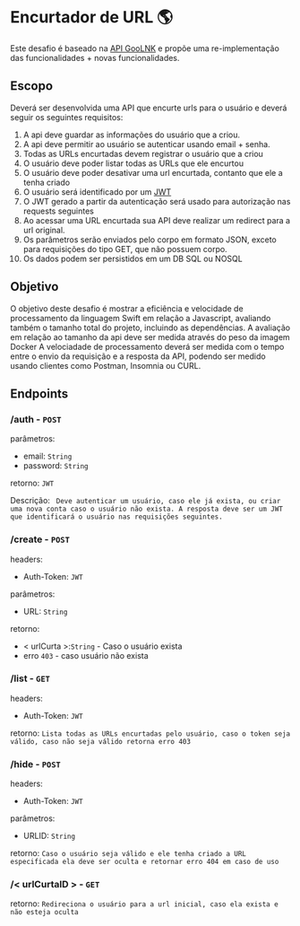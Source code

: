 # Encurtador de URL 🌎

Este desafio é baseado na [API GooLNK](https://goolnk.com/docs) e propõe uma re-implementação das funcionalidades + novas funcionalidades.

## Escopo

Deverá ser desenvolvida uma API que encurte urls para o usuário e deverá seguir os seguintes requisitos:

1. A api deve guardar as informações do usuário que a criou.
2. A api deve permitir ao usuário se autenticar usando email + senha.
3. Todas as URLs encurtadas devem registrar o usuário que a criou
4. O usuário deve poder listar todas as URLs que ele encurtou
5. O usuário deve poder desativar uma url encurtada, contanto que ele a tenha criado
6. O usuário será identificado por um [JWT](https://jwt.io/)
7. O JWT gerado a partir da autenticação será usado para autorização nas requests seguintes
8. Ao acessar uma URL encurtada sua API deve realizar um redirect para a url original.
9. Os parâmetros serão enviados pelo corpo em formato JSON, exceto para requisições do tipo GET, que não possuem corpo.
10. Os dados podem ser persistidos em um DB SQL ou NOSQL

## Objetivo

O objetivo deste desafio é mostrar a eficiência e velocidade de processamento da linguagem Swift em relação a Javascript, avaliando também o tamanho total do projeto, incluindo as dependências.
A avaliação em relação ao tamanho da api deve ser medida através do peso da imagem Docker
A velociadade de processamento deverá ser medida com o tempo entre o envio da requisição e a resposta da API, podendo ser medido usando clientes como Postman, Insomnia ou CURL.

## Endpoints

### /auth - ```POST```
parâmetros:

* email: ```String```
* password: ```String```

retorno: ```JWT```

Descrição: ``` Deve autenticar um usuário, caso ele já exista, ou criar uma nova conta caso o usuário não exista. A resposta deve ser um JWT que identificará o usuário nas requisições seguintes.```

### /create - ```POST```

headers: 

* Auth-Token: ```JWT```

parâmetros:

* URL: ```String```

retorno:

* < urlCurta >:```String``` - Caso o usuário exista
* erro ```403``` - caso usuário não exista

### /list - ```GET```

headers: 

* Auth-Token: ```JWT```

retorno: ```Lista todas as URLs encurtadas pelo usuário, caso o token seja válido, caso não seja válido retorna erro 403```

### /hide - ```POST```

headers: 

* Auth-Token: ```JWT```

parâmetros:

* URLID: ```String```

retorno: ```Caso o usuário seja válido e ele tenha criado a URL especificada ela deve ser oculta e retornar erro 404 em caso de uso```

### /< urlCurtaID > - ```GET```

retorno: ```Redireciona o usuário para a url inicial, caso ela exista e não esteja oculta```

